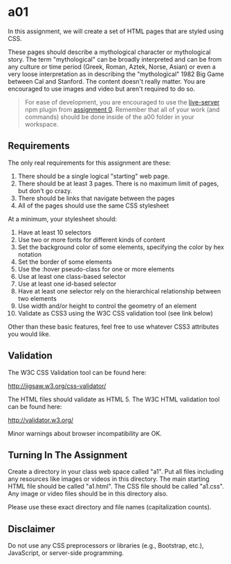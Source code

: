 

# a01

In this assignment, we will create a set of HTML pages that are styled using CSS.

These pages should describe a mythological character or mythological story. The term "mythological" can be broadly interpreted and can be from any culture or time period (Greek, Roman, Aztek, Norse, Asian) or even a very loose interpretation as in describing the "mythological" 1982 Big Game between Cal and Stanford. The content doesn't really matter. You are encouraged to use images and video but aren't required to do so.

> For ease of development, you are encouraged to use the [live-server](https://www.npmjs.com/package/live-server) npm plugin from [assignment 0](/a00#3.%20Demo). Remember that all of your work (and commands) should be done inside of the a00 folder in your workspace. 


## Requirements

The only real requirements for this assignment are these:

1. There should be a single logical "starting" web page.
2. There should be at least 3 pages. There is no maximum limit of pages, but don't go crazy.
3. There should be links that navigate between the pages
4. All of the pages should use the same CSS stylesheet


At a minimum, your stylesheet should:

1. Have at least 10 selectors
2. Use two or more fonts for different kinds of content
3. Set the background color of some elements, specifying the color by hex notation
4. Set the border of some elements
5. Use the :hover pseudo-class for one or more elements
6. Use at least one class-based selector
7. Use at least one id-based selector
8. Have at least one selector rely on the hierarchical relationship between two elements
9. Use width and/or height to control the geometry of an element
10. Validate as CSS3 using the W3C CSS validation tool (see link below)

Other than these basic features, feel free to use whatever CSS3 attributes you would like. 


## Validation

The W3C CSS Validation tool can be found here:

http://jigsaw.w3.org/css-validator/

The HTML files should validate as HTML 5. The W3C HTML validation tool can be found here:

http://validator.w3.org/

Minor warnings about browser incompatibility are OK.


## Turning In The Assignment

Create a directory in your class web space called "a1". Put all files including any resources like images or videos in this directory.
The main starting HTML file should be called "a1.html".
The CSS file should be called "a1.css".
Any image or video files should be in this directory also.

Please use these exact directory and file names (capitalization counts).


## Disclaimer

Do not use any CSS preprocessors or libraries (e.g., Bootstrap, etc.), JavaScript, or server-side programming.
